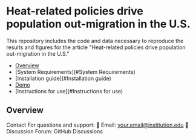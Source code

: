 # Heat-related policies drive population out-migration in the U.S.
This repository includes the code and data necessary to reproduce the results and figures for the article "Heat-related policies drive population out-migration in the U.S." 

- [Overview](#Overview)
- [System Requirements](#System Requirements)
- [Installation guide](#Installation guide)
- [Demo](#Demo)
- [Instructions for use](#Instructions for use)

## Overview <a id="Overview"></a>

Contact
For questions and support:
📧 Email: your.email@institution.edu
💬 Discussion Forum: GitHub Discussions
